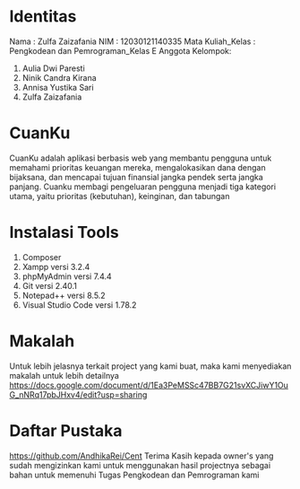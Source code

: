 

# Identitas
Nama : Zulfa Zaizafania
NIM : 12030121140335
Mata Kuliah_Kelas : Pengkodean dan Pemrograman_Kelas E
Anggota Kelompok:
1. Aulia Dwi Paresti
2. Ninik Candra Kirana
3. Annisa Yustika Sari
4. Zulfa Zaizafania

# CuanKu
CuanKu adalah aplikasi berbasis web yang membantu pengguna untuk memahami prioritas keuangan mereka, mengalokasikan dana dengan bijaksana, dan mencapai tujuan finansial jangka pendek serta jangka panjang. Cuanku membagi pengeluaran pengguna menjadi tiga kategori utama, yaitu prioritas (kebutuhan), keinginan, dan tabungan

# Instalasi Tools

1. Composer
2. Xampp versi 3.2.4
3. phpMyAdmin versi 7.4.4
4. Git versi 2.40.1
5. Notepad++ versi 8.5.2
6. Visual Studio Code versi 1.78.2

# Makalah
Untuk lebih jelasnya terkait project yang kami buat, maka kami menyediakan makalah untuk lebih detailnya https://docs.google.com/document/d/1Ea3PeMSSc47BB7G21svXCJiwY1OuG_nNRq17pbJHxv4/edit?usp=sharing

# Daftar Pustaka
https://github.com/AndhikaRei/Cent 
Terima Kasih kepada owner's yang sudah mengizinkan kami untuk menggunakan hasil projectnya sebagai bahan untuk memenuhi Tugas Pengkodean dan Pemrograman kami

